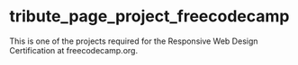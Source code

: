 # tribute_page_project_freecodecamp
This is one of the projects required for the Responsive Web Design Certification at freecodecamp.org. 